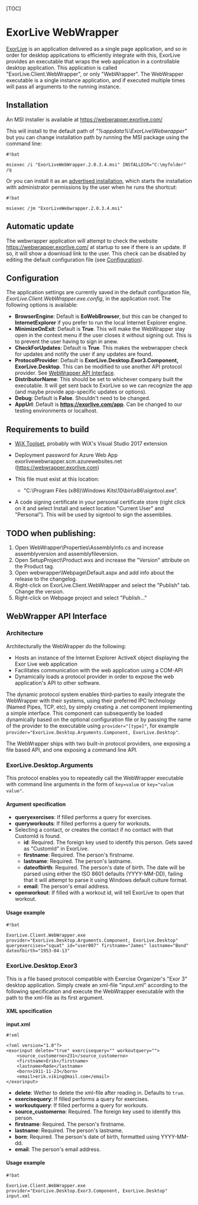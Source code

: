 [TOC]

# ExorLive WebWrapper

[ExorLive](http://exorlive.com/) is an application delivered as a single page application, and so in order for desktop applications to efficiently integrate with this, ExorLive provides an executable that wraps the web application in a controllable desktop application. This application is called "ExorLive.Client.WebWrapper", or only "WebWrapper". The WebWrapper executable is a single instance application, and if executed multiple times will pass all arguments to the running instance.

## Installation

An MSI installer is available at https://webwrapper.exorlive.com/

This will install to the default path of _"%appdata%\ExorLive\Webwrapper"_ but you can change installation path by running the MSI package using the command line:


```
#!bat

msiexec /i "ExorLiveWebWrapper.2.0.3.4.msi" INSTALLDIR="C:\myfolder" /q
```

Or you can install it as an [advertised installation](https://msdn.microsoft.com/en-us/library/windows/desktop/aa367548(v=vs.85).aspx), which starts the installation with administrator permissions by the user when he runs the shortcut:
```
#!bat

msiexec /jm "ExorLiveWebwrapper.2.0.3.4.msi"
```


## Automatic update

The webwrapper application will attempt to check the website https://webwrapper.exorlive.com/ at startup to see if there is an update. If so, it will show a download link to the user. This check can be disabled by editing the default configuration file (see [Configuration](#markdown-header-configuration)).

## Configuration

The application settings are currently saved in the default configuration file, _ExorLive.Client.WebWrapper.exe.config_, in the application root. The following options is available:

* __BrowserEngine__: Default is **EoWebBrowser**, but this can be changed to **InternetExplorer** if you prefer to run the local Internet Explorer engine.
* __MinimizeOnExit__: Default is **True**. This will make the WebWrapper stay open in the context menu if the user closes it without signing out. This is to prevent the user having to sign in anew.
* __CheckForUpdates__: Default is **True**. This makes the webwrapper check for updates and notify the user if any updates are found.
* __ProtocolProvider__: Default is **ExorLive.Desktop.Exor3.Component, ExorLive.Desktop**. This can be modified to use another API protocol provider. See [WebWrapper API Interface](#markdown-header-webwrapper-api-interface).
* __DistributorName__: This should be set to whichever company built the executable. It will get sent back to ExorLive so we can recognize the app (and maybe provide app-specific updates or options).
* __Debug__: Default is **False**. Shouldn't need to be changed.
* __AppUrl__: Default is **https://exorlive.com/app**. Can be changed to our testing environments or localhost.

## Requirements to build

* [WiX Toolset][0], probably with WiX's Visual Studio 2017 extension
* Deployment password for Azure Web App exorlivewebwrapper.scm.azurewebsites.net (https://webwrapper.exorlive.com)
* This file must exist at this location: 
	- "C:\Program Files (x86)\Windows Kits\10\bin\x86\signtool.exe".
* A code signing certificate in your personal certificate store (right click on it and select Install and select location "Current User" and "Personal"). This will be used by signtool to sign the assemblies.

	[0]: http://wixtoolset.org/

## TODO when publishing:

1. Open WebWrapper\Properties\AssemblyInfo.cs and increase assemblyversion and assemblyfileversion.
2. Open SetupProject\Product.wxs and increase the "Version" attribute on the Product tag.
4. Open webwrapper\Webpage\Default.aspx and add info about the release to the changelog.
5. Right-click on ExorLive.Client.WebWrapper and select the "Publish" tab. Change the version.
6. Right-click on Webpage project and select "Publish..."

## WebWrapper API Interface

### Architecture

Architecturally the WebWrapper do the following:

* Hosts an instance of the Internet Explorer ActiveX object displaying the Exor Live web application
* Facilitates communication with the web application using a COM-API
* Dynamically loads a protocol provider in order to expose the web application's API to other software.

The dynamic protocol system enables third-parties to easily integrate the WebWrapper with their systems, using their preferred IPC technology (Named Pipes, TCP, etc), by simply creating a .net component implementing a simple interface. This component can subsequently be loaded dynamically based on the optional configuration file or by passing the name of the provider to the executable using `provider="[type]"`, for example `provider="ExorLive.Desktop.Arguments.Component, ExorLive.Desktop"`.

The WebWrapper ships with two built-in protocol providers, one exposing a file based API, and one exposing a command line API.

### ExorLive.Desktop.Arguments

This protocol enables you to repeatedly call the WebWrapper executable with command line arguments in the form of `key=value` or `key="value value"`.

#### Argument specification

* __queryexercises__: If filled performs a query for exercises.
* __queryworkouts__: If filled performs a query for workouts.
* Selecting a contact, or creates the contact if no contact with that CustomId is found.
    * __id__: Required. The foreign key used to identify this person. Gets saved as "CustomId" in ExorLive.
    * __firstname__: Required. The person's firstname.
    * __lastname__: Required. The person's lastname.
    * __dateofbirth__: Required. The person's date of birth. The date will be parsed using either the ISO 8601 defaults (YYYY-MM-DD), failing that it will attempt to parse it using Windows default culture format.
    * __email__: The person's email address.
* __openworkout__: If filled with a workout id, will tell ExorLive to open that workout.

#### Usage example

```
#!bat

ExorLive.Client.WebWrapper.exe provider="ExorLive.Desktop.Arguments.Component, ExorLive.Desktop" queryexercises="squat" id="user007" firstname="James" lastname="Bond" dateofbirth="1953-04-13"
```

### ExorLive.Desktop.Exor3

This is a file based protocol compatible with Exercise Organizer's "Exor 3" desktop application. Simply create an xml-file "input.xml" according to the following specification and execute the WebWrapper executable with the path to the xml-file as its first argument.

#### XML specification

__input.xml__
```
#!xml

<?xml version="1.0"?>
<exorinput delete="true" exercisequery="" workoutquery="">
    <source_customerno>231</source_customerno>
    <firstname>Erik</firstname>
    <lastname>Røde</lastname>
    <born>1911-11-23</born>
    <email>erik.viking@mail.com</email>
</exorinput>
```

* __delete__: Wether to delete the xml-file after reading in. Defaults to `true`.
* __exercisequery__: If filled performs a query for exercises.
* __workoutquery__: If filled performs a query for workouts.
* __source_customerno__: Required. The foreign key used to identify this person.
* __firstname__: Required. The person's firstname.
* __lastname__: Required. The person's lastname.
* __born__: Required. The person's date of birth, formatted using YYYY-MM-dd.
* __email__: The person's email address.

#### Usage example

```
#!bat

ExorLive.Client.WebWrapper.exe provider="ExorLive.Desktop.Exor3.Component, ExorLive.Desktop" input.xml
```